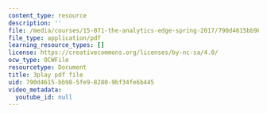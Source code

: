 ```yaml
---
content_type: resource
description: ''
file: /media/courses/15-071-the-analytics-edge-spring-2017/790d4615bb985fe982809bf34fe6b445_8p_4qP03AM0.pdf
file_type: application/pdf
learning_resource_types: []
license: https://creativecommons.org/licenses/by-nc-sa/4.0/
ocw_type: OCWFile
resourcetype: Document
title: 3play pdf file
uid: 790d4615-bb98-5fe9-8280-9bf34fe6b445
video_metadata:
  youtube_id: null
---
```


